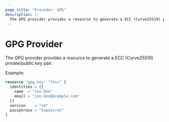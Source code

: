 ```yaml
---
page_title: "Provider: GPG"
description: |-
  The GPG provider provides a resource to generate a ECC (Curve25519) private/public key pair.
---
```


# GPG Provider
The GPG provider provides a resource to generate a ECC (Curve25519) private/public key pair.

Example:
```terraform
resource "gpg_key" "this" {
  identities = [{
    name  = "Jon Doe"
    email = "jon.doe@example.com"
  }]
  version    = "v4"
  passphrase = "topsecret"
}
```
